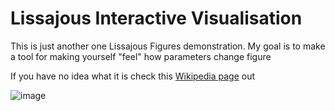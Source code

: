 # Lissajous Interactive Visualisation

This is just another one Lissajous Figures demonstration. My goal is to make a tool for making yourself "feel" how parameters change figure 

If you have no idea what it is check this [Wikipedia page](https://en.wikipedia.org/wiki/Lissajous_curve) out 

![image](https://user-images.githubusercontent.com/43321460/163454456-df450aa8-d7c2-4318-90cb-55ba34cadb04.png)
